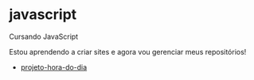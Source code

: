 # javascript
 Cursando JavaScript

Estou aprendendo a criar sites e agora vou gerenciar meus repositórios!

<ul>
    <li><a href="https://arielsantos06.github.io/projeto-hora-do-dia/" target="_blank">projeto-hora-do-dia</a></li>
</ul>
